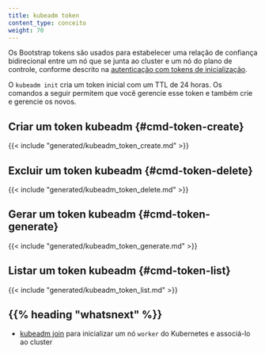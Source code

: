 ```yaml
---
title: kubeadm token
content_type: conceito
weight: 70
---
```

<!-- overview -->

Os Bootstrap tokens são usados para estabelecer uma relação de confiança bidirecional entre um nó que se junta ao cluster e um nó do plano de controle, conforme descrito na [autenticação com tokens de inicialização](/docs/reference/access-authn-authz/bootstrap-tokens/).

O `kubeadm init` cria um token inicial com um TTL de 24 horas. Os comandos a seguir permitem que você gerencie esse token e também crie e gerencie os novos.

<!-- body -->
## Criar um token kubeadm {#cmd-token-create}
{{< include "generated/kubeadm_token_create.md" >}}

## Excluir um token kubeadm {#cmd-token-delete}
{{< include "generated/kubeadm_token_delete.md" >}}

## Gerar um token kubeadm {#cmd-token-generate}
{{< include "generated/kubeadm_token_generate.md" >}}

## Listar um token kubeadm {#cmd-token-list}
{{< include "generated/kubeadm_token_list.md" >}}

## {{% heading "whatsnext" %}}

* [kubeadm join](/docs/reference/setup-tools/kubeadm/kubeadm-join) para inicializar um nó `worker` do Kubernetes e associá-lo ao cluster
